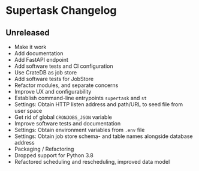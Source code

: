 # Supertask Changelog

## Unreleased
- Make it work
- Add documentation
- Add FastAPI endpoint
- Add software tests and CI configuration
- Use CrateDB as job store
- Add software tests for JobStore
- Refactor modules, and separate concerns
- Improve UX and configurability
- Establish command-line entrypoints `supertask` and `st`
- Settings: Obtain HTTP listen address and path/URL to seed file
  from user space
- Get rid of global `CRONJOBS_JSON` variable
- Improve software tests and documentation
- Settings: Obtain environment variables from `.env` file
- Settings: Obtain job store schema- and table names alongside database address
- Packaging / Refactoring
- Dropped support for Python 3.8
- Refactored scheduling and rescheduling, improved data model
